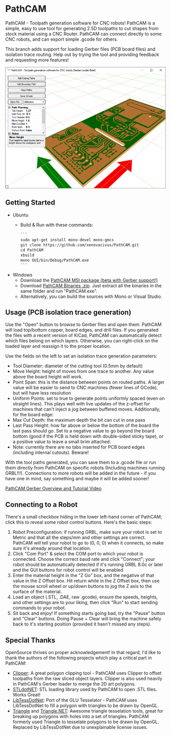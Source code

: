 PathCAM
=======

PathCAM - Toolpath generation software for CNC robots!  PathCAM is a simple, easy to use tool for generating 2.5D toolpaths to cut shapes from stock material using a CNC Router.  PathCAM can connect directly to some CNC robots, and can export simple .gcode for others.

This branch adds support for loading Gerber files (PCB board files) and isolation trace routing.  Help out by trying the tool and providing feedback and requesting more features!

![PathCAM Screenshot](https://github.com/xenovacivus/PathCAM/blob/pathcam-gerber/Examples/screenshot-pcb.png)


Getting Started
---------------

* Ubuntu
  * Build & Run with these commands:
        
        ```
        sudo apt-get install mono-devel mono-gmcs
        git clone https://github.com/xenovacivus/PathCAM.git
        cd PathCAM
        xbuild
        mono GUI/bin/Debug/PathCAM.exe
        ```

* Windows
  * Download the [PathCAM MSI package (beta with Gerber support!)](https://github.com/xenovacivus/PathCAM/blob/pathcam-gerber/Installer/PathCAM.msi?raw=true)
  * Download [PathCAM Binaries .zip](https://github.com/xenovacivus/PathCAM/raw/pathcam-gerber/Installer/PathCAM.zip).  Just extract all the binaries in the same folder and run "PathCAM.exe".
  * Alternatively, you can build the sources with Mono or Visual Studio.


Usage (PCB isolation trace generation)
------------

Use the "Open" button to browse to Gerber files and open them.  PathCAM will load top/bottom copper, board edges, and drill files.  If you generated the files with a recent version of KiCad, PathCAM can automatically detect which files belong on which layers.  Otherwise, you can right-click on the loaded layer and reassign it to the proper location.

Use the fields on the left to set an isolation trace generation parameters:
 * Tool Diameter: diameter of the cutting tool (0.5mm by default)
 * Move Height: height of moves from one trace to another.  Any value above the board height will work.
 * Point Span: this is the distance between points on routed paths.  A larger value will be easier to send to CNC machines (fewer lines of GCode), but will have less resolution
 * Uniform Points: set to true to generate points uniformly spaced (even on straight lines).  This plays well with live updates of the z-offset for machines that can't inject a jog between buffered moves.
Additionally, for the board edge:
 * Max Cut Depth: the maximum depth the bit can cut in one pass
 * Last Pass Height: how far above or below the bottom of the board the last pass should go.  Set to a negative value to go beyond the board bottom (good if the PCB is held down with double-sided sticky tape), or a positive value to leave a small brim attached.
 * Note: currently there are no tabs inserted for PCB board edges (including internal cutouts).  Beware!

With the tool paths generated, you can save them to a .gcode file or run them directly from PathCAM on specific robots (Including machines running GRBL!!!).  Connections to more robots will be added in the future - if you have one in mind, say something and maybe it will be added sooner!

[PathCAM Gerber Overview and Tutorial Video](https://www.youtube.com/watch?v=USUT9_Offvs&t=1s)

Connecting to a Robot
---------------------

There's a small checkbox hiding in the lower left-hand corner of PathCAM; click this to reveal some robot control buttons.  Here's the basic steps:

1. Robot Preconfiguration: if running GRBL, make sure your robot is set to Metric and that all the steps/mm and other settings are correct.  PathCAM will tell your robot to go to (0, 0, 0) when it connects, so make sure it's already around that location.
1. Click "Com Port" & select the COM port to which your robot is connected.  Choose the correct baud rate and click "Connect"; your robot should be automatically detected if it's running GRBL 8.0c or later and the GUI buttons for robot control will be enabled
1. Enter the material height in the "Z Go" box, and the negative of that value in the Z Offset box.  Hit return while in the Z Offset box, then use the mouse scroll wheel or up/down buttons to jog the Z axis to the surface of the material.
1. Load an object (.STL, .DAE, raw .gcode), ensure the speeds, heights, and other settings are to your liking, then click "Run" to start sending commands to your robot.
1. Sit back and enjoy!  If something starts going bad, try the "Pause" button and "Clear" buttons.  Doing Pause + Clear will bring the machine safely back to it's starting position (provided it hasn't missed any steps).

Special Thanks
--------------

OpenSource thrives on proper acknowledgement!  In that regard, I'd like to thank the authors of the following projects which play a critical part in PathCAM:

* [Clipper](http://www.angusj.com/delphi/clipper.php): A great polygon clipping tool - PathCAM uses Clipper to offset toolpaths from the raw sliced object layers.  Clipper is also used heavily in PathCAM's Gerber loader to merge the 2D art polygons.
* [STLdotNET](https://github.com/QuantumConcepts/STLdotNET): STL loading library used by PathCAM to open .STL files.  Works Great!
* [LibTessDotNet](https://github.com/speps/LibTessDotNet): Port of the GLU Tesselator - PathCAM uses LibTessDotNet to fill a polygon with triangles to be drawn by OpenGL.
* [Triangle](http://www.cs.cmu.edu/~quake/triangle.html) and [Triangle.NET](http://triangle.codeplex.com/): Awesome triangle tesselation tools, great for breaking up polygons with holes into a set of triangles.  PathCAM formerly used Triangle to tesselate polygons to be drawn by OpenGL.  Replaced by LibTessDotNet due to unexplainable license issues.

